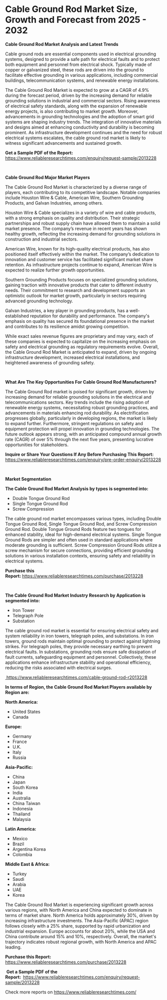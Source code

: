 <p><h1>Cable Ground Rod Market Size, Growth and Forecast from 2025 - 2032</h1></p><p><strong>Cable Ground Rod Market Analysis and Latest Trends</strong></p>
<p><p>Cable ground rods are essential components used in electrical grounding systems, designed to provide a safe path for electrical faults and to protect both equipment and personnel from electrical shock. Typically made of copper or galvanized steel, these rods are driven into the ground to facilitate effective grounding in various applications, including commercial buildings, telecommunication systems, and renewable energy installations.</p><p>The Cable Ground Rod Market is expected to grow at a CAGR of 4.9% during the forecast period, driven by the increasing demand for reliable grounding solutions in industrial and commercial sectors. Rising awareness of electrical safety standards, along with the expansion of renewable energy projects, is also contributing to market growth. Moreover, advancements in grounding technologies and the adoption of smart grid systems are shaping industry trends. The integration of innovative materials and designs aimed at enhancing conductivity and durability is becoming prominent. As infrastructure development continues and the need for robust electrical systems escalates, the cable ground rod market is likely to witness significant advancements and sustained growth.</p></p>
<p><strong>Get a Sample PDF of the Report:&nbsp;</strong> <a href="https://www.reliableresearchtimes.com/enquiry/request-sample/2013228?utm_campaign=2304&utm_medium=2&utm_source=Github&utm_content=ia&utm_term=14022025&utm_id=cable-ground-rod">https://www.reliableresearchtimes.com/enquiry/request-sample/2013228</a></p>
<p>&nbsp;</p>
<p><strong>Cable Ground Rod Major Market Players</strong></p>
<p><p>The Cable Ground Rod Market is characterized by a diverse range of players, each contributing to its competitive landscape. Notable companies include Houston Wire & Cable, American Wire, Southern Grounding Products, and Galvan Industries, among others.</p><p>Houston Wire & Cable specializes in a variety of wire and cable products, with a strong emphasis on quality and distribution. Their strategic partnerships and robust supply chain have allowed them to maintain a solid market presence. The company’s revenue in recent years has shown healthy growth, reflecting the increasing demand for grounding solutions in construction and industrial sectors.</p><p>American Wire, known for its high-quality electrical products, has also positioned itself effectively within the market. The company’s dedication to innovation and customer service has facilitated significant market share retention. As infrastructure projects continue to expand, American Wire is expected to realize further growth opportunities.</p><p>Southern Grounding Products focuses on specialized grounding solutions, gaining traction with innovative products that cater to different industry needs. Their commitment to research and development supports an optimistic outlook for market growth, particularly in sectors requiring advanced grounding technology.</p><p>Galvan Industries, a key player in grounding products, has a well-established reputation for durability and performance. The company's emphasis on quality has secured its foundational presence in the market and contributes to its resilience amidst growing competition.</p><p>While exact sales revenue figures are proprietary and may vary, each of these companies is expected to capitalize on the increasing emphasis on safety and electrical grounding as regulatory requirements evolve. Overall, the Cable Ground Rod Market is anticipated to expand, driven by ongoing infrastructure development, increased electrical installations, and heightened awareness of grounding safety.</p></p>
<p>&nbsp;</p>
<p><strong>What Are The Key Opportunities For Cable Ground Rod Manufacturers?</strong></p>
<p><p>The Cable Ground Rod market is poised for significant growth, driven by increasing demand for reliable grounding solutions in the electrical and telecommunications sectors. Key trends include the rising adoption of renewable energy systems, necessitating robust grounding practices, and advancements in materials enhancing rod durability. As electrification progresses globally, particularly in developing regions, the market is likely to expand further. Furthermore, stringent regulations on safety and equipment protection will propel innovation in grounding technologies. The future outlook appears strong, with an anticipated compound annual growth rate (CAGR) of over 5% through the next five years, presenting lucrative opportunities for stakeholders.</p></p>
<p><strong>Inquire or Share Your Questions If Any Before Purchasing This Report:</strong> <a href="https://www.reliableresearchtimes.com/enquiry/pre-order-enquiry/2013228?utm_campaign=2304&utm_medium=2&utm_source=Github&utm_content=ia&utm_term=14022025&utm_id=cable-ground-rod">https://www.reliableresearchtimes.com/enquiry/pre-order-enquiry/2013228</a></p>
<p>&nbsp;</p>
<p><strong>Market Segmentation</strong></p>
<p><strong>The Cable Ground Rod Market Analysis by types is segmented into:</strong></p>
<p><ul><li>Double Tongue Ground Rod</li><li>Single Tongue Ground Rod</li><li>Screw Compression</li></ul></p>
<p><p>The cable ground rod market encompasses various types, including Double Tongue Ground Rod, Single Tongue Ground Rod, and Screw Compression Ground Rod. Double Tongue Ground Rods feature two tongues for enhanced stability, ideal for high-demand electrical systems. Single Tongue Ground Rods are simpler and often used in standard applications where moderate grounding is sufficient. Screw Compression Ground Rods utilize a screw mechanism for secure connections, providing efficient grounding solutions in various installation contexts, ensuring safety and reliability in electrical systems.</p></p>
<p><strong>Purchase this Report:&nbsp;</strong><a href="https://www.reliableresearchtimes.com/purchase/2013228?utm_campaign=2304&utm_medium=2&utm_source=Github&utm_content=ia&utm_term=14022025&utm_id=cable-ground-rod">https://www.reliableresearchtimes.com/purchase/2013228</a></p>
<p>&nbsp;</p>
<p><strong>The Cable Ground Rod Market Industry Research by Application is segmented into:</strong></p>
<p><ul><li>Iron Tower</li><li>Telegraph Pole</li><li>Substation</li></ul></p>
<p><p>The cable ground rod market is essential for ensuring electrical safety and system reliability in iron towers, telegraph poles, and substations. In iron towers, ground rods maintain optimal grounding to protect against lightning strikes. For telegraph poles, they provide necessary earthing to prevent electrical faults. In substations, grounding rods ensure safe dissipation of fault currents, safeguarding equipment and personnel. Collectively, these applications enhance infrastructure stability and operational efficiency, reducing the risks associated with electrical surges.</p></p>
<p><a href="https://www.reliableresearchtimes.com/cable-ground-rod-r2013228?utm_campaign=2304&utm_medium=2&utm_source=Github&utm_content=ia&utm_term=14022025&utm_id=cable-ground-rod">&nbsp;https://www.reliableresearchtimes.com/cable-ground-rod-r2013228</a></p>
<p><strong>In terms of Region, the Cable Ground Rod Market Players available by Region are:</strong></p>
<p>
    <p> <strong> North America: </strong>
        <ul>
            <li>United States</li>
            <li>Canada</li>
        </ul>
        </p> 
    <p> <strong> Europe: </strong>
        <ul>
            <li>Germany</li>
            <li>France</li>
            <li>U.K.</li>
            <li>Italy</li>
            <li>Russia</li>
        </ul>
        </p> 
    <p> <strong> Asia-Pacific: </strong>
        <ul>
            <li>China</li>
            <li>Japan</li>
            <li>South Korea</li>
            <li>India</li>
            <li>Australia</li>
            <li>China Taiwan</li>
            <li>Indonesia</li>
            <li>Thailand</li>
            <li>Malaysia</li>
        </ul>
        </p> 
    <p> <strong> Latin America: </strong>
        <ul>
            <li>Mexico</li>
            <li>Brazil</li>
            <li>Argentina Korea</li>
            <li>Colombia</li>
        </ul>
        </p> 
    <p> <strong> Middle East & Africa: </strong>
        <ul>
            <li>Turkey</li>
            <li>Saudi</li>
            <li>Arabia</li>
            <li>UAE</li>
            <li>Korea</li>
        </ul>
    </p>
    </p>
<p><p>The Cable Ground Rod Market is experiencing significant growth across various regions, with North America and China expected to dominate in terms of market share. North America holds approximately 30%, driven by increasing infrastructure investments. The Asia-Pacific (APAC) region follows closely with a 25% share, supported by rapid urbanization and industrial expansion. Europe accounts for about 20%, while the USA and China contribute around 15% and 10%, respectively. Overall, the market's trajectory indicates robust regional growth, with North America and APAC leading.</p></p>
<p><strong>Purchase this Report: </strong><a href="https://www.reliableresearchtimes.com/purchase/2013228?utm_campaign=2304&utm_medium=2&utm_source=Github&utm_content=ia&utm_term=14022025&utm_id=cable-ground-rod">https://www.reliableresearchtimes.com/purchase/2013228</a></p>
<p>&nbsp;<strong>Get a Sample PDF of the Report:&nbsp;&nbsp;</strong><a href="https://www.reliableresearchtimes.com/enquiry/request-sample/2013228?utm_campaign=2304&utm_medium=2&utm_source=Github&utm_content=ia&utm_term=14022025&utm_id=cable-ground-rod">https://www.reliableresearchtimes.com/enquiry/request-sample/2013228</a></p>
<p><strong></strong></p>
<p>Check more reports on <a href="https://www.reliableresearchtimes.com/?utm_campaign=2304&utm_medium=2&utm_source=Github&utm_content=ia&utm_term=14022025&utm_id=cable-ground-rod">https://www.reliableresearchtimes.com/</a></p>
